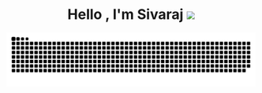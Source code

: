<h1 align="center">Hello , I'm Sivaraj <img src="https://media.giphy.com/media/hvRJCLFzcasrR4ia7z/giphy.gif" width="35"></h1>

<div align="center">
  <img  src="https://raw.githubusercontent.com/Platane/snk/output/github-contribution-grid-snake.svg"
    alt="Sivaraj-v" />
</div>
